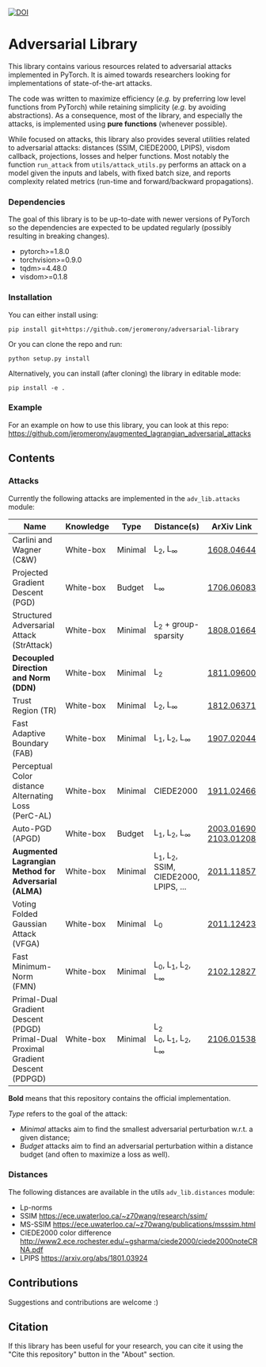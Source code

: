 
[![DOI](https://zenodo.org/badge/315504148.svg)](https://zenodo.org/badge/latestdoi/315504148)

# Adversarial Library

This library contains various resources related to adversarial attacks implemented in PyTorch. It is aimed towards researchers looking for implementations of state-of-the-art attacks.

The code was written to maximize efficiency (_e.g._ by preferring low level functions from PyTorch) while retaining simplicity (_e.g._ by avoiding abstractions). As a consequence, most of the library, and especially the attacks, is implemented using **pure functions** (whenever possible).

While focused on attacks, this library also provides several utilities related to adversarial attacks: distances (SSIM, CIEDE2000, LPIPS), visdom callback, projections, losses and helper functions. Most notably the function `run_attack` from `utils/attack_utils.py` performs an attack on a model given the inputs and labels, with fixed batch size, and reports complexity related metrics (run-time and forward/backward propagations).

### Dependencies

The goal of this library is to be up-to-date with newer versions of PyTorch so the dependencies are expected to be updated regularly (possibly resulting in breaking changes).

- pytorch>=1.8.0
- torchvision>=0.9.0
- tqdm>=4.48.0
- visdom>=0.1.8

### Installation

You can either install using:

```pip install git+https://github.com/jeromerony/adversarial-library```

Or you can clone the repo and run:

```python setup.py install```

Alternatively, you can install (after cloning) the library in editable mode:

```pip install -e .```

### Example
 For an example on how to use this library, you can look at this repo: https://github.com/jeromerony/augmented_lagrangian_adversarial_attacks

## Contents

### Attacks

Currently the following attacks are implemented in the `adv_lib.attacks` module:

| Name                                                   | Knowledge | Type    | Distance(s)                                               | ArXiv Link                       |
|--------------------------------------------------------|-----------|---------|-----------------------------------------------------------|----------------------------------|
| Carlini and Wagner (C&W)                               | White-box | Minimal | L<sub>2</sub>, L<sub>∞</sub>                              | [1608.04644](https://arxiv.org/abs/1608.04644) |
| Projected Gradient Descent (PGD)                       | White-box | Budget  | L<sub>∞</sub>                                             | [1706.06083](https://arxiv.org/abs/1706.06083) |
| Structured Adversarial Attack (StrAttack)              | White-box | Minimal | L<sub>2</sub> + group-sparsity                            | [1808.01664](https://arxiv.org/abs/1808.01664) |
| **Decoupled Direction and Norm (DDN)**                 | White-box | Minimal | L<sub>2</sub>                                             | [1811.09600](https://arxiv.org/abs/1811.09600) |
| Trust Region (TR)                                      | White-box | Minimal | L<sub>2</sub>, L<sub>∞</sub>                              | [1812.06371](https://arxiv.org/abs/1812.06371) |
| Fast Adaptive Boundary (FAB)                           | White-box | Minimal | L<sub>1</sub>, L<sub>2</sub>, L<sub>∞</sub>               | [1907.02044](https://arxiv.org/abs/1907.02044) |
| Perceptual Color distance Alternating Loss (PerC-AL)   | White-box | Minimal | CIEDE2000                                                 | [1911.02466](https://arxiv.org/abs/1911.02466) |
| Auto-PGD (APGD)                                        | White-box | Budget  | L<sub>1</sub>, L<sub>2</sub>, L<sub>∞</sub>               | [2003.01690](https://arxiv.org/abs/2003.01690) <br /> [2103.01208](https://arxiv.org/abs/2103.01208) |
| **Augmented Lagrangian Method for Adversarial (ALMA)** | White-box | Minimal | L<sub>1</sub>, L<sub>2</sub>, SSIM, CIEDE2000, LPIPS, ... | [2011.11857](https://arxiv.org/abs/2011.11857) |
| Voting Folded Gaussian Attack (VFGA)                   | White-box | Minimal | L<sub>0</sub>                                             | [2011.12423](https://arxiv.org/abs/2011.12423) |
| Fast Minimum-Norm (FMN)                                | White-box | Minimal | L<sub>0</sub>, L<sub>1</sub>, L<sub>2</sub>, L<sub>∞</sub>| [2102.12827](https://arxiv.org/abs/2102.12827) |
| Primal-Dual Gradient Descent (PDGD)<br /> Primal-Dual Proximal Gradient Descent (PDPGD)| White-box | Minimal | L<sub>2</sub><br />L<sub>0</sub>, L<sub>1</sub>, L<sub>2</sub>, L<sub>∞</sub>| [2106.01538](https://arxiv.org/abs/2106.01538) |

**Bold** means that this repository contains the official implementation.

_Type_ refers to the goal of the attack:
 - _Minimal_ attacks aim to find the smallest adversarial perturbation w.r.t. a given distance;
 - _Budget_ attacks aim to find an adversarial perturbation within a distance budget (and often to maximize a loss as well).

### Distances

The following distances are available in the utils `adv_lib.distances` module:
- Lp-norms
- SSIM https://ece.uwaterloo.ca/~z70wang/research/ssim/
- MS-SSIM https://ece.uwaterloo.ca/~z70wang/publications/msssim.html
- CIEDE2000 color difference http://www2.ece.rochester.edu/~gsharma/ciede2000/ciede2000noteCRNA.pdf
- LPIPS https://arxiv.org/abs/1801.03924

## Contributions

Suggestions and contributions are welcome :) 

## Citation

If this library has been useful for your research, you can cite it using the "Cite this repository" button in the "About" section.
